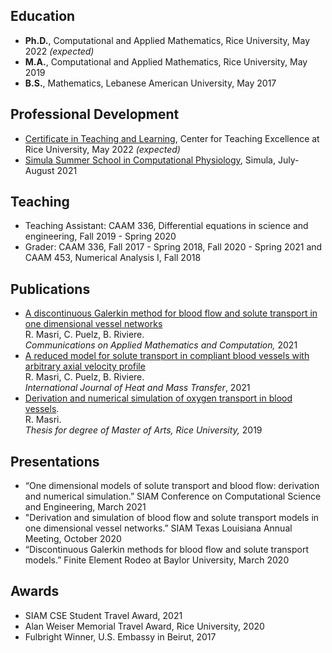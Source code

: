 ## Education 
- **Ph.D.**, Computational and Applied Mathematics, Rice University, May 2022 _(expected)_
- **M.A.**,  Computational and Applied Mathematics, Rice University, May 2019 
- **B.S.**,  Mathematics, Lebanese American University, May 2017 

## Professional Development 
- [Certificate in Teaching and Learning](https://cte.rice.edu/grads), Center for Teaching Excellence at Rice University, May 2022 _(expected)_ 
- [Simula Summer School in Computational Physiology](https://www.simula.no/education/courses/simula-summer-school-computational-physiology), Simula, July-August 2021 

## Teaching
- Teaching Assistant:  CAAM 336, Differential equations in science and engineering,
Fall 2019 - Spring 2020
- Grader:  CAAM 336, Fall 2017 - Spring 2018, Fall 2020 - Spring 2021 and CAAM 453, Numerical Analysis I, Fall 2018

## Publications  
- [A discontinuous Galerkin method for blood flow and solute transport in one dimensional vessel networks](https://link.springer.com/article/10.1007/s42967-021-00126-5)  
R. Masri, C. Puelz, B. Riviere.  
*Communications on Applied Mathematics and Computation,* 2021
- [A reduced model for solute transport in compliant blood vessels with arbitrary axial velocity profile](https://www.sciencedirect.com/science/article/pii/S0017931021004828)  
R. Masri, C. Puelz, B. Riviere.   
*International Journal of Heat and Mass Transfer*, 2021 
- [Derivation and numerical simulation of oxygen transport in blood vessels](https://scholarship.rice.edu/handle/1911/107400).  
R. Masri.  
*Thesis for degree of Master of Arts, Rice University,* 2019 <!--[link to thesis](https://scholarship.rice.edu/handle/1911/107400).-->

## Presentations 
- “One dimensional models of solute transport and blood flow: derivation and numerical simulation.” SIAM Conference on Computational Science and Engineering, March 2021
- "Derivation and simulation of blood flow and solute transport models in one dimensional vessel networks.” SIAM Texas Louisiana Annual Meeting, October 2020
- “Discontinuous Galerkin methods for blood flow and solute transport models.” Finite Element Rodeo at Baylor University, March 2020

## Awards 
- SIAM CSE Student Travel Award, 2021
- Alan Weiser Memorial Travel Award, Rice University, 2020
- Fulbright Winner, U.S. Embassy in Beirut, 2017
